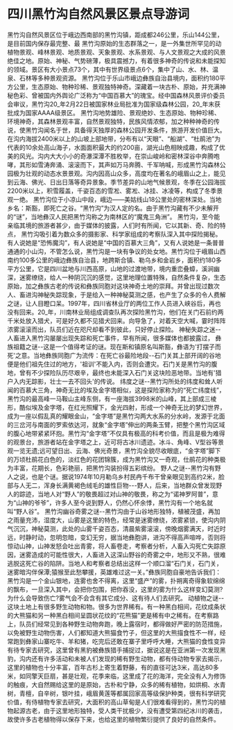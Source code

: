 # 四川黑竹沟自然风景区景点导游词
黑竹沟自然风景区位于峨边西南部的黑竹沟镇，距成都246公里，乐山144公里，是目前国内保存最完整、最
黑竹沟原始的生态群落之一，是一外集世所罕见的动植物景观、峰林景观、地质景观、天象景观、水系景观、与人文景观之大成的风景绝佳之地。原始、神秘、气势磅薄，极具震撼力，有着很多神奇的传说和未能探知的领域。景区有大小景点73个，其中有世界级景点6个，集中了山、水、林、温泉、石林等多种景观资源。
黑竹沟位于乐山市峨边彝族自治县境内，面积约180平方公里，生态原始、物种珍稀、景观独特神奇。深藏着一块古朴、原始，并充满神秘色彩、曾被国内外舆论广泛称为“中国百慕大”的瑰宝。经中国森林风景评价委员会审议，黑竹沟20_年2月22日被国家林业局批准为国家级森林公园，20_年末获批成为国家AAAA级景区。
黑竹沟地势雄险、景观绝妙、生态原始、物种珍稀、环境神奇，其森林景观丰富，自然景观独特，民族风情浓郁，加之种种神奇的传说，使黑竹沟闻名于世，具备得天独厚的森林公园开发条件，旅游开发价值巨大。
在沟内海拔2400米以上的山坡上部地带，分布有以“天眼”、“船湖”、“杜鹃池”为代表的10余处高山海子，水面面积最大的约200亩，湖光山色相映成趣，构成了优美的风光。沟内大大小小的奇瀑深潭不胜枚举，在崇山峻岭和密林深谷中奔腾咆哮，其形如雪涛奔涌、滚滚而下，其声如万马奔腾、千军呐喊，形成黑竹沟森林公园极为壮观的动态水景景观。沟内因高山众多，高度均在著名的峨眉山之上，能见到云海、佛光、日出日落等奇异景象。季节差异的山地气候景观，冬季在公园海拔2200米以上，积雪履盖，千姿百态的雪凇、雾凇、冰挂、冰凌等，构成了冬季景观一绝。
黑竹沟位于小凉山中段，峨边——美姑线山18公里处的密林深处。当地乡名：斯豁，即死亡之谷。“黑竹沟”为汉人定的名。由于黑竹沟藏有不少未解开的“谜”，当地彝汉人民把黑竹沟称之为南林区的“魔鬼三角洲”。
黑竹沟，至今能亲临其境的旅游者甚少，由于媒体的披露，人们时有所闻，它以其新、奇、险的特点，
黑竹沟吸引着为数众多的摄影家、科学家组成的考察队深入其中探险揭秘。有人说她是“恐怖魔沟”，有人说她是“中国的百慕大三角”，又有人说她是一条普普通通的小山沟，不管怎么说，黑竹沟是一块有争议的处女地。黑竹沟位于峨眉山西南约100多公里的峨边彝族自治县，地跨斯合镇、勒乌乡和金岩乡，面积约180多平方公里，它是四川盆地与川西高原，山地的过渡地带，境内重峦叠蟑，溪涧幽深，迷雾缭绕，给人一种阴沉沉的感觉，这里地理位置特殊，自然条件复杂，生态原始，加之彝族古老的传说和彝族同胞对这块神奇土地的崇拜。并曾出现过数次人、畜进沟神秘失踪现象，于是给入一种神秘莫测之感，也产生了众多的令人费解之谜，让人目瞪口呆。1997年，四川省林业厅的两位工作人员进入峡谷后，再也没有回来。20_年，川南林业局组成调查队再次探险黑竹沟，他们在关门石前约两千米处放入猎犬，可是好久都不见猎犬回来。向导急了，对着天空大喊，霎时阵阵浓雾滚滚而出，队员们近在咫尺却看不到彼此，只好停止探险。
神秘失踪之迷--人畜进入黑竹沟屡屡出现失踪和死亡事件，早有所闻，很多媒体也都披露过，
彝族祖籍之谜--这是一个值得考证的谜。现在斯和镇原名叫斯豁，彝语为'打摆子而死'之意。当地彝族同胞广为流传：在死亡谷最险地段--石门关其上部开阔的谷地便是他们祖先住过的地方，'祖训'不能入内，否则会遭灾。石门关是黑竹沟的腹地，曾有不少探险队历尽艰辛，最终也未能深入石门关这块险恶地带。当地有'猎户入内无踪影，壮士一去不回头'的传说。
纬度之谜--黑竹沟所处的纬度和耸人听闻的百慕大三角，神奇无比的埃及金字塔相似，这是探险家称为的“死亡纬度线”，黑竹沟的最高峰一马鞍山主峰东侧，有一座海拔3998米的山峰，其上部成三棱形，酷似埃及金字塔，在红光照耀下，金光四射，形成一个神奇无比的梦幻世界，成为一座以假乱真的耀眼金山，“金字塔”是黑竹沟两大水系的分水岭，发源于北面的三岔河与南面的罗索依达河，就象“金字塔”伸出的两条玉臂，把整个黑竹沟区域的腹心地带紧紧环抱。黑竹沟“金字塔”不仅具有极高的科考价值，而且是极为难得的观景台，旅游者站在金字塔之上，近可将古冰川遗迹。冰斗、角峰、V型谷等景观一览无遗;远可望日出、云海、佛光奇景，黑竹沟全貌尽收眼底，“金字塔”脚下的万顷杜鹃花白色的，淡红色的花团锦簇，成为黑竹沟又一奇观，仕鹃花的种类极为丰富，花期长，色彩艳丽，把黑竹沟装扮得五彩缤纷。
野人之谜--黑竹沟有野人之说，也是个谜。据说1974年10月勒乌乡村民冉千布干曾亲眼见到高约2米，脸部与人无二，浑身长满黄褐色绒毛的雄性巨物---野人，后来，当地群众曾发现野人的踪迹，当地人对“野人”的敬畏超过对山神的敬畏，称之为“诺神罗阿普”，意为“山神的爷爷”，许多人至今说到野人，仍然心怀余悸，黑竹沟有一个地名就叫“野人谷”。
黑竹沟幽谷奇雾之谜--黑竹沟由于山谷地形独特，植被茂盛，再加之雨量充沛，湿度大，山雾是这里的特色，经常是迷雾缭绕，浓雾紧锁，使沟内阴气沉沉，神秘莫测，此处的山雾千姿百态，清晨紫雾滚滚，傍晚烟雾满天，时近时远，时静时动，忽明忽暗，变幻无穷，据当地彝胞讲，进沟不得高声喧哗，否则将惊动山神，山神发怒会吐出青雾，将人畜卷走，考察者分析，人畜入沟死亡失踪原因，迷雾造成的可能性很大，人畜进入这深山野谷的奇雾之中，地形又不熟，很难逃脱这死亡谷的陷阱。当地人和考察者总结出这样一个顺口溜“石门关，石门关，迷雾暗沟伴保潭;猿猴至此愁攀援，英雄难过这一关。”彝族同胞自豪地告诉我们：黑竹沟是一个金山银地，连雾也舍不得离，这里“盛产”的雾，扑朔离奇得象软绵绵的飘布，一旦深入其中，会把你包围，把你吞没，这里的雾为什么这样变幻莫测?为什么会导致伤亡?雾气会不会含有其它成分、这有待人们去研究。
动植物之谜--这块土地上有很多野生动物和物。很多为世界稀有。有一种黑白相间，花纹成条状的大熊猫和另一种黑白相间呈圆状花纹的“花熊猫”更是稀有中之稀有。在考察路上，队员们经常见到各种野生动物奔跑，晚上露宿时，都得做好严密的防范措施，以免被野生动物伤害，人们都知道大熊猫食竹子，但这里的大熊描食性不一样，经常跑到彝家山寨吃牛、羊和猪，吃完后还敢在寨子里呼呼大睡，大熊猫的食性变异有待专家去研究，这里曾有黑豹被彝族猎手捕捉过，据说这是在亚洲第一次发现黑豹，沟内还有许多活动和未被人们发现的稀有野生动物，都有侍动物专家去揭示，这里的植物也十分丰富，百年古杉上寄生着野藤，有的直径可达3米，高达80多米，如同擎天巨扇，甚是壮观，花季来临，这里成了花的海洋，完全没有人为修饰的触痕，大自然赐给这里的是原始，古朴和宁静，众多的稀有植物，如烘桐、水青树，青檀，自辛树，银叶挂，峨眉黄莲等都属回家高等级保护种类，很有科学研究价值，有侍植物专家去研究，大面积的高山草甸是人们很难看得到的，黑竹沟的植物起源古老，由于这里地形独特，受人类干扰极少，没有遭受第四纪冰川的袭击，故使许多古老植物得以保存下来，也给这里的植物繁衍提供了良好的自然条件。